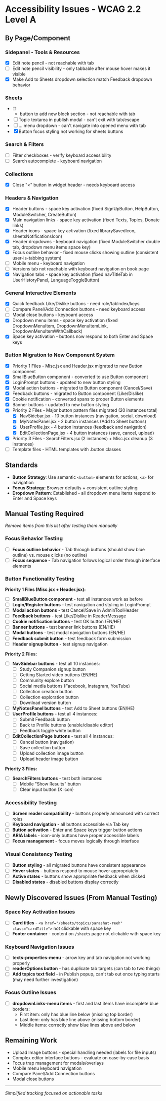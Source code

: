 # Accessibility Issues - WCAG 2.2 Level A

## By Page/Component

### Sidepanel - Tools & Resources  
- [x] Edit note pencil - not reachable with tab
- [ ] Edit note pencil visibility - only tabbable after mouse hover makes it visible
- [x] Make Add to Sheets dropdown selection match Feedback dropdown behavior

### Sheets
- [ ] + button to add new block section - not reachable with tab
- [ ] Topic textarea in publish modal - can't exit with tab/escape
- [ ] ... menu dropdown - can't navigate into opened menu with tab
- [x] Button focus styling not working for sheets buttons

### Search & Filters
- [ ] Filter checkboxes - verify keyboard accessibility
- [ ] Search autocomplete - keyboard navigation

### Collections
- [x] Close "×" button in widget header - needs keyboard access

### Headers & Navigation  
- [x] Header buttons - space key activation (fixed SignUpButton, HelpButton, ModuleSwitcher, CreateButton)
- [x] Main navigation links - space key activation (fixed Texts, Topics, Donate links)
- [x] Header icons - space key activation (fixed librarySavedIcon, sheetsNotificationsIcon)
- [x] Header dropdowns - keyboard navigation (fixed ModuleSwitcher double tab, dropdown menu items space key)
- [x] Focus outline behavior - fixed mouse clicks showing outline (consistent user-is-tabbing system)
- [ ] Mobile menu - keyboard navigation
- [ ] Versions tab not reachable with keyboard navigation on book page
- [x] Navigation tabs - space key activation (fixed navTitleTab in UserHistoryPanel, LanguageToggleButton)

### General Interactive Elements
- [x] Quick feedback Like/Dislike buttons - need role/tabIndex/keys
- [ ] Compare Panel/Add Connection buttons - need keyboard access
- [ ] Modal close buttons - keyboard access
- [x] Dropdown menu items - space key activation (fixed DropdownMenuItem, DropdownMenuItemLink, DropdownMenuItemWithCallback)
- [x] Space key activation - buttons now respond to both Enter and Space keys

### Button Migration to New Component System
- [x] Priority 1 Files - Misc.jsx and Header.jsx migrated to new Button component
- [x] SmallBlueButton component - converted to use Button component
- [x] LoginPrompt buttons - updated to new button styling
- [x] Modal action buttons - migrated to Button component (Cancel/Save)
- [x] Feedback buttons - migrated to Button component (Like/Dislike)
- [x] Cookie notification - converted spans to proper Button elements
- [x] Banner buttons - updated to new button styling
- [x] Priority 2 Files - Major button pattern files migrated (20 instances total)
  - [x] NavSidebar.jsx - 10 button instances (navigation, social, download)
  - [x] MyNotesPanel.jsx - 2 button instances (Add to Sheet buttons)
  - [x] UserProfile.jsx - 4 button instances (feedback and navigation)
  - [x] EditCollectionPage.jsx - 4 button instances (save, cancel, upload)
- [x] Priority 3 Files - SearchFilters.jsx (2 instances) + Misc.jsx cleanup (3 instances)
- [ ] Template files - HTML templates with .button classes

## Standards
- **Button Strategy**: Use semantic `<button>` elements for actions, `<a>` for navigation
- **Focus Strategy**: Browser defaults + consistent outline styling  
- **Dropdown Pattern**: Established - all dropdown menu items respond to Enter and Space keys

## Manual Testing Required
*Remove items from this list after testing them manually*

### Focus Behavior Testing
- [ ] **Focus outline behavior** - Tab through buttons (should show blue outline) vs. mouse clicks (no outline)
- [ ] **Focus sequence** - Tab navigation follows logical order through interface elements

### Button Functionality Testing
**Priority 1 Files (Misc.jsx + Header.jsx):**
- [ ] **SmallBlueButton component** - test all instances work as before
- [ ] **Login/Register buttons** - test navigation and styling in LoginPrompt  
- [ ] **Modal action buttons** - test Cancel/Save in AdminToolHeader
- [ ] **Feedback buttons** - test Like/Dislike in ReaderMessage
- [ ] **Cookie notification buttons** - test OK button (EN/HE)
- [ ] **Banner buttons** - test banner link buttons (EN/HE)
- [ ] **Modal buttons** - test modal navigation buttons (EN/HE)
- [ ] **Feedback submit button** - test feedback form submission
- [ ] **Header signup button** - test signup navigation

**Priority 2 Files:**
- [ ] **NavSidebar buttons** - test all 10 instances:
  - [ ] Study Companion signup button
  - [ ] Getting Started video buttons (EN/HE)
  - [ ] Community explore button
  - [ ] Social media buttons (Facebook, Instagram, YouTube)
  - [ ] Collection creation button
  - [ ] Collection exploration button
  - [ ] Download version button
- [ ] **MyNotesPanel buttons** - test Add to Sheet buttons (EN/HE)
- [ ] **UserProfile buttons** - test all 4 instances:
  - [ ] Submit Feedback button
  - [ ] Back to Profile buttons (enable/disable editor)
  - [ ] Feedback toggle white button
- [ ] **EditCollectionPage buttons** - test all 4 instances:
  - [ ] Cancel button (navigation)
  - [ ] Save collection button
  - [ ] Upload collection image button
  - [ ] Upload header image button

**Priority 3 Files:**
- [ ] **SearchFilters buttons** - test both instances:
  - [ ] Mobile "Show Results" button
  - [ ] Clear input button (X icon)

### Accessibility Testing
- [ ] **Screen reader compatibility** - buttons properly announced with correct roles
- [ ] **Keyboard navigation** - all buttons accessible via Tab key
- [ ] **Button activation** - Enter and Space keys trigger button actions
- [ ] **ARIA labels** - icon-only buttons have proper accessible labels
- [ ] **Focus management** - focus moves logically through interface

### Visual Consistency Testing
- [ ] **Button styling** - all migrated buttons have consistent appearance
- [ ] **Hover states** - buttons respond to mouse hover appropriately
- [ ] **Active states** - buttons show appropriate feedback when clicked
- [ ] **Disabled states** - disabled buttons display correctly

## Newly Discovered Issues (From Manual Testing)

### Space Key Activation Issues
- [ ] **Card titles** - `<a href="/sheets/topics/parashat-reeh" class="cardTitle">` not clickable with space key
- [ ] **Footer container** - content on `/sheets` page not clickable with space key

### Keyboard Navigation Issues  
- [ ] **texts-properties-menu** - arrow key and tab navigation not working properly
- [ ] **readerOptions button** - has duplicate tab targets (can tab to two things)
- [ ] **Add topics text field** - in Publish popup, can't tab out once typing starts (may need further investigation)

### Focus Outline Issues
- [ ] **dropdownLinks-menu items** - first and last items have incomplete blue borders:
  - First item: only has blue line below (missing top border)
  - Last item: only has blue line above (missing bottom border)  
  - Middle items: correctly show blue lines above and below

## Remaining Work
- Upload Image buttons - special handling needed (labels for file inputs)
- Complex editor interface buttons - evaluate on case-by-case basis
- Focus trap management for modals/overlays
- Mobile menu keyboard navigation
- Compare Panel/Add Connection buttons
- Modal close buttons

---
*Simplified tracking focused on actionable tasks*
